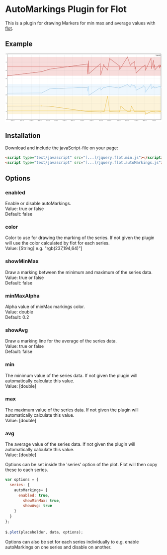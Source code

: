 AutoMarkings Plugin for Flot
=================
This is a plugin for drawing Markers for min max and average values with [flot](http://code.google.com/p/flot/).

## Example ##
![Example](/resources/autoMarkings_example.png)

## Installation ##
Download and include the javaScript-file on your page:
```html
<script type="text/javascript" src="[...]/jquery.flot.min.js"></script>
<script type="text/javascript" src="[...]/jquery.flot.autoMarkings.js"></script>
```

## Options ##
### enabled ###
Enable or disable autoMarkings.  
Value: true or false  
Default: false
### color ###
Color to use for drawing the marking of the series. If not given the plugin will use the color calculated by flot for each series.  
Value: [String] e.g. "rgb(237,194,64)"]
### showMinMax ###
Draw a marking between the minimum and maximum of the series data.  
Value: true or false  
Default: false
### minMaxAlpha ###
Alpha value of minMax markings color.  
Value: double  
Default: 0.2
### showAvg ###
Draw a marking line for the average of the series data.  
Value: true or false  
Default: false
### min ###
The minimum value of the series data. If not given the plugin will automatically calculate this value.  
Value: [double]
### max ###
The maximum value of the series data. If not given the plugin will automatically calculate this value.  
Value: [double]
### avg ###
The average value of the series data. If not given the plugin will automatically calculate this value.  
Value: [double]


Options can be set inside the 'series' option of the plot. Flot will then copy these to each series.
```javascript
var options = {
  series: {
    autoMarkings= {
      enabled: true,
        showMinMax: true,
        showAvg: true
    }
  }
};

$.plot(placeholder, data, options);
```

Options can also be set for each series individually to e.g. enable autoMarkings on one series and disable on another. 

